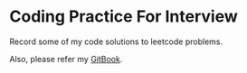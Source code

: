 # Coding Practice For Interview

Record some of my code solutions to leetcode problems.

Also, please refer my [GitBook](https://mabuxi.gitbook.io/mabuxi/ "My Coding Summary").

